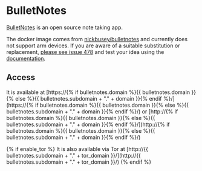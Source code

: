 # BulletNotes

[BulletNotes](https://gitlab.com/NickBusey/BulletNotes/) is an open source note taking app.

The docker image comes from [nickbusey/bulletnotes](https://hub.docker.com/r/nickbusey/bulletnotes/tags) 
and currently does not support arm devices. 
If you are aware of a suitable substitution or replacement,
 [please see issue 478](https://gitlab.com/NickBusey/HomelabOS/-/issues/478) 
and test your idea using the [documentation](https://homelabos.com/docs/development/adding_services/).

## Access

It is available at [https://{% if bulletnotes.domain %}{{ bulletnotes.domain }}{% else %}{{ bulletnotes.subdomain + "." + domain }}{% endif %}/](https://{% if bulletnotes.domain %}{{ bulletnotes.domain }}{% else %}{{ bulletnotes.subdomain + "." + domain }}{% endif %}/) or [http://{% if bulletnotes.domain %}{{ bulletnotes.domain }}{% else %}{{ bulletnotes.subdomain + "." + domain }}{% endif %}/](http://{% if bulletnotes.domain %}{{ bulletnotes.domain }}{% else %}{{ bulletnotes.subdomain + "." + domain }}{% endif %}/)

{% if enable_tor %}
It is also available via Tor at [http://{{ bulletnotes.subdomain + "." + tor_domain }}/](http://{{ bulletnotes.subdomain + "." + tor_domain }}/)
{% endif %}
